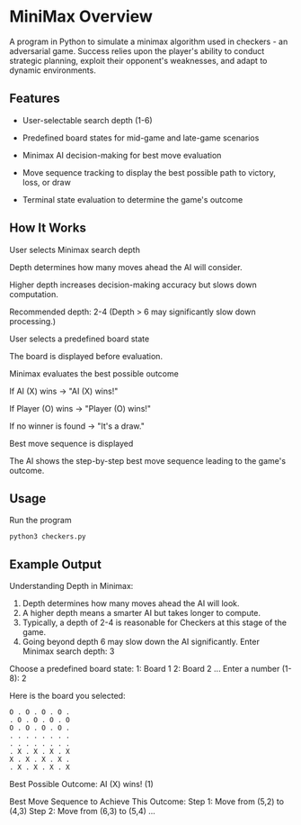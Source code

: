 # MiniMax Overview
A program in Python to simulate a minimax algorithm used in checkers - an adversarial game. Success relies upon the player's ability to conduct strategic planning, exploit their opponent's weaknesses, and adapt to dynamic environments.

## Features

- User-selectable search depth (1-6)

- Predefined board states for mid-game and late-game scenarios

- Minimax AI decision-making for best move evaluation

- Move sequence tracking to display the best possible path to victory, loss, or draw

- Terminal state evaluation to determine the game's outcome

## How It Works

User selects Minimax search depth

Depth determines how many moves ahead the AI will consider.

Higher depth increases decision-making accuracy but slows down computation.

Recommended depth: 2-4 (Depth > 6 may significantly slow down processing.)

User selects a predefined board state

The board is displayed before evaluation.

Minimax evaluates the best possible outcome

If AI (X) wins → "AI (X) wins!"

If Player (O) wins → "Player (O) wins!"

If no winner is found → "It's a draw."

Best move sequence is displayed

The AI shows the step-by-step best move sequence leading to the game's outcome.

## Usage

Run the program

```python3 checkers.py```

## Example Output

Understanding Depth in Minimax:
1. Depth determines how many moves ahead the AI will look.
2. A higher depth means a smarter AI but takes longer to compute.
3. Typically, a depth of 2-4 is reasonable for Checkers at this stage of the game.
4. Going beyond depth 6 may slow down the AI significantly.
Enter Minimax search depth: 3

Choose a predefined board state:
1: Board 1
2: Board 2
...
Enter a number (1-8): 2

Here is the board you selected:
```
O . O . O . O .
. O . O . O . O
O . O . O . O .
. . . . . . . .
. . . . . . . .
. X . X . X . X
X . X . X . X .
. X . X . X . X
```

Best Possible Outcome:
AI (X) wins! (1)

Best Move Sequence to Achieve This Outcome:
Step 1: Move from (5,2) to (4,3)
Step 2: Move from (6,3) to (5,4)
...

